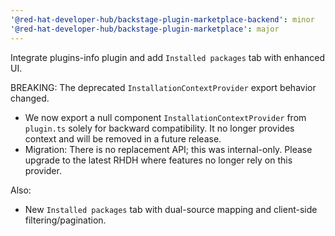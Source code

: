 ```yaml
---
'@red-hat-developer-hub/backstage-plugin-marketplace-backend': minor
'@red-hat-developer-hub/backstage-plugin-marketplace': major
---
```


Integrate plugins-info plugin and add `Installed packages` tab with enhanced UI.

BREAKING: The deprecated `InstallationContextProvider` export behavior changed.

- We now export a null component `InstallationContextProvider` from `plugin.ts` solely for backward compatibility. It no longer provides context and will be removed in a future release.
- Migration: There is no replacement API; this was internal-only. Please upgrade to the latest RHDH where features no longer rely on this provider.

Also:

- New `Installed packages` tab with dual-source mapping and client-side filtering/pagination.
